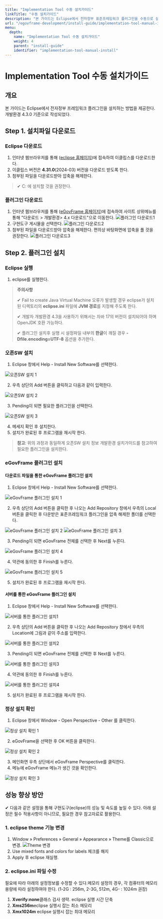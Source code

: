 ```yaml
---
title: "Implementation Tool 수동 설치가이드"
linkTitle: "수동 설치가이드"
description: "본 가이드는 Eclipse에서 전자정부 표준프레임워크 플러그인을 수동으로 설치하는 방법을 가이드한다."
url: "/egovframe-development/install-guide/implementation-tool-manual-install/"
menu:
  depth:
    name: "Implementation Tool 수동 설치가이드"
    weight: 4
    parent: "install-guide"
    identifier: "implementation-tool-manual-install"
---
```

# Implementation Tool 수동 설치가이드

## 개요

본 가이드는 Eclipse에서 전자정부 프레임워크 플러그인을 설치하는 방법을 제공한다.
개발환경 4.3.0 기준으로 작성되었다.

## Step 1. 설치파일 다운로드

### Eclipse 다운로드

1. 인터넷 웹브라우저를 통해 ([eclipse 홈페이지](https://www.eclipse.org/downloads/packages/))에 접속하여 이클립스를 다운로드한다.
2. 이클립스 버전은 **4.31.0**(2024-03) 버전을 다운로드 받도록 한다.
3. 첨부된 파일을 다운로드받아 압축을 해제한다.

> ✔ C: 에 설치할 것을 권장한다.

### 플러그인 다운로드

1. 인터넷 웹브라우저를 통해 ([eGovFrame 홈페이지](https://www.egovframe.go.kr/))에 접속하여 사이트 상위메뉴를 통해 "다운로드 > 개발환경> 4.x 다운로드"으로 이동한다.
   ![플러그인 다운로드1](./images/plugin-download-1.png)
2. 구현도구 게시물을 선택한다.
   ![플러그인 다운로드2](./images/plugin-download-2.png)
3. 첨부된 파일을 다운로드받아 압축을 해제한다. 편의상 바탕화면에 압축을 풀 것을 권장한다.
   ![플러그인 다운로드3](./images/plugin-download-3.png)

## Step 2. 플러그인 설치

### Eclipse 실행

1. eclipse를 실행한다.

> **주의사항**
>
> ✔ Fail to create Java Virtual Machine 오류가 발생할 경우 eclipse가 설치된 디렉토리의 **eclipse.ini** 파일에 **JVM 경로**를 지정해 주도록 한다.
>
> ✔ 개발자 개발환경 4.3을 사용하기 위해서는 자바 17의 버전이 설치되어야 하며 OpenJDK 호환 가능하다.
>
> ✔ 플러그인 설치후 실행 시 설정파일 내부의 **한글**이 깨질 경우 **-Dfile.encoding=UTF-8** 옵션을 추가한다.

### 오픈SW 설치

1. Eclipse 창에서 Help - Install New Software를 선택한다.

![오픈SW 설치 1](./images/opensource-install-1.png)

2. 우측 상단의 Add 버튼을 클릭하고 다음과 같이 입력한다.

![오픈SW 설치 2](./images/opensource-install-2.png)

3. Pending이 되면 필요한 플러그인을 선택한다.

![오픈SW 설치 3](./images/opensource-install-3.png)

4. 메세지 확인 후 설치한다.
5. 설치가 완료된 후 프로그램을 재시작 한다.

> **참고**: 위의 과정과 동일하게 오픈SW 설치 정보 개발환경 설치가이드를 참고하여 필요한 플러그인을 설치한다.

### eGovFrame 플러그인 설치

#### 다운로드 파일을 통한 eGovFrame 플러그인 설치

1. Eclipse 창에서 Help - Install New Software를 선택한다.

![eGovFrame 플러그인 설치 1](./images/egovframe-plugin-install-1.png)

2. 우측 상단의 Add 버튼을 클릭한 후 나오는 Add Repository 창에서 우측의 Local 버튼을 클릭한 후 다운받은 표준프레임워크 플러그인을 압축 해제한 폴더를 선택한다.

![eGovFrame 플러그인 설치 2](./images/egovframe-plugin-install-2.png)
![eGovFrame 플러그인 설치 3](./images/egovframe-plugin-install-3.png)

3. Pending이 되면 eGovFrame 전체를 선택한 후 Next를 누른다.

![eGovFrame 플러그인 설치 4](./images/egovframe-plugin-install-4.png)

4. 약관에 동의한 후 Finish를 누른다.

![eGovFrame 플러그인 설치 5](./images/egovframe-plugin-install-5.png)

5. 설치가 완료된 후 프로그램을 재시작 한다.

#### 서버를 통한 eGovFrame 플러그인 설치

1. Eclipse 창에서 Help - Install New Software를 선택한다.

![서버를 통한 플러그인 설치1](./images/server-plugin-install-1.png)

2. 우측 상단의 Add 버튼을 클릭한 후 나오는 Add Repository 창에서 우측의 Location에 그림과 같이 주소를 입력한다.

![서버를 통한 플러그인 설치2](./images/server-plugin-install-2.png)

3. Pending이 되면 eGovFrame 전체를 선택한 후 Next를 누른다.

![서버를 통한 플러그인 설치3](./images/server-plugin-install-3.png)

4. 약관에 동의한 후 Finish를 누른다.

![서버를 통한 플러그인 설치4](./images/server-plugin-install-4.png)

5. 설치가 완료된 후 프로그램을 재시작 한다.

### 정상 설치 확인

1. Eclipse 창에서 Window - Open Perspective - Other 를 클릭한다.

![정상 설치 확인 1](./images/install-check-1.png)

2. eGovFrame을 선택한 후 OK 버튼을 클릭한다.

![정상 설치 확인 2](./images/install-check-2.png)

3. 메인화면 우측 상단에서 eGovFrame Perspective를 클릭한다.
4. 메뉴에 eGovFrame 메뉴가 생긴 것을 확인한다.

![정상 설치 확인 3](./images/install-check-3.png)

## 성능 향상 방안

✔ 다음과 같은 설정을 통해 구현도구(eclipse)의 성능 및 속도를 높일 수 있다. 아래 설정은 필수 적용사항이 아니므로, 필요한 경우 참고자료로 활용한다.

### 1. eclipse theme 기능 변경

1. Window » Preferences » General » Appearance » Theme를 Classic으로 변경.
   ![Theme 변경](./images/appearance-change.jpg)
2. Use mixed fonts and colors for labels 체크를 해지
3. Apply 후 eclipse 재실행.

### 2. eclipse.ini 파일 수정

필요에 따라 아래의 설정정보를 수정할 수 있다.메모리 설정의 경우, 각 컴퓨터의 메모리 용량에 따라 설정하여야 한다. (1-2G : 256m, 2-3G, 512m, 4G- : 1024m 권장)

1. **Xverify:none**클래스 검사 생략. eclipse 실행 시간 단축
2. **Xms256m**eclipse 실행시 잡는 최소 메모리
3. **Xmx1024m**
   eclipse 실행시 잡는 최대 메모리

